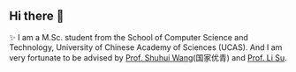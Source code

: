 ## Hi there 👋

✨ I am a M.Sc. student from the School of Computer Science and Technology, University of Chinese Academy of Sciences (UCAS). And I am very fortunate to be advised by [Prof. Shuhui Wang](https://people.ucas.edu.cn/~wangshuhui)(国家优青) and [Prof. Li Su](https://people.ucas.ac.cn/~suli).
<!--
**wudi2001/wudi2001** is a ✨ _special_ ✨ repository because its `README.md` (this file) appears on your GitHub profile.

Here are some ideas to get you started:

- 🔭 I’m currently working on ...
- 🌱 I’m currently learning ...
- 👯 I’m looking to collaborate on ...
- 🤔 I’m looking for help with ...
- 💬 Ask me about ...
- 📫 How to reach me: ...
- 😄 Pronouns: ...
- ⚡ Fun fact: ...
-->
